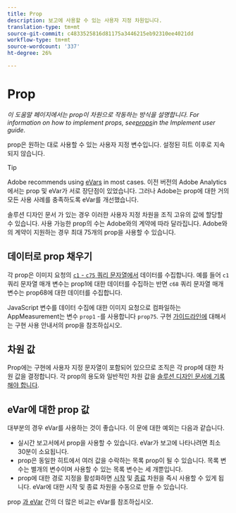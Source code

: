 ```yaml
---
title: Prop
description: 보고에 사용할 수 있는 사용자 지정 차원입니다.
translation-type: tm+mt
source-git-commit: c4833525816d81175a3446215eb92310ee4021dd
workflow-type: tm+mt
source-wordcount: '337'
ht-degree: 26%

---
```



# Prop

*이 도움말 페이지에서는 prop이 차원으로 작동하는 방식을 설명합니다. For information on how to implement props, see[props](/help/implement/vars/page-vars/prop.md)in the Implement user guide.*

prop은 원하는 대로 사용할 수 있는 사용자 지정 변수입니다. 설정된 히트 이후로 지속되지 않습니다.

>[!TIP]
>
>Adobe recommends using [eVars](evar.md) in most cases. 이전 버전의 Adobe Analytics에서는 prop 및 eVar가 서로 장단점이 있었습니다. 그러나 Adobe는 prop에 대한 거의 모든 사용 사례를 충족하도록 eVar를 개선했습니다.

솔루션 디자인 문서 [](/help/implement/prepare/solution-design.md)가 있는 경우 이러한 사용자 지정 차원을 조직 고유의 값에 할당할 수 있습니다. 사용 가능한 prop의 수는 Adobe와의 계약에 따라 달라집니다. Adobe와의 계약이 지원하는 경우 최대 75개의 prop을 사용할 수 있습니다.

## 데이터로 prop 채우기

각 prop은 이미지 요청의 [`c1` - `c75` 쿼리 문자열에서](/help/implement/validate/query-parameters.md) 데이터를 수집합니다. 예를 들어 `c1` 쿼리 문자열 매개 변수는 prop1에 대한 데이터를 수집하는 반면 `c68` 쿼리 문자열 매개 변수는 prop68에 대한 데이터를 수집합니다.

JavaScript 변수를 데이터 수집에 대한 이미지 요청으로 컴파일하는 AppMeasurement는 변수 `prop1` -를 사용합니다 `prop75`. 구현 [가이드라인에](/help/implement/vars/page-vars/prop.md) 대해서는 구현 사용 안내서의 prop을 참조하십시오.

## 차원 값

Prop에는 구현에 사용자 지정 문자열이 포함되어 있으므로 조직은 각 prop에 대한 차원 값을 결정합니다. 각 prop의 용도와 일반적인 차원 값을 [솔루션 디자인 문서에 기록해야 합니다](/help/implement/prepare/solution-design.md).

## eVar에 대한 prop 값

대부분의 경우 eVar를 사용하는 것이 좋습니다. 이 문에 대한 예외는 다음과 같습니다.

* 실시간 보고서에서 prop을 사용할 수 있습니다. eVar가 보고에 나타나려면 최소 30분이 소요됩니다.
* prop은 동일한 히트에서 여러 값을 수락하는 목록 prop이 될 수 있습니다. 목록 변수는 별개의 변수이며 사용할 수 있는 목록 변수는 세 개뿐입니다.
* prop에 대한 경로 지정을 활성화하면 [시작](entry-dimensions.md) 및 [종료](exit-dimensions.md) 차원을 즉시 사용할 수 있게 됩니다. eVar에 대한 시작 및 종료 차원을 수동으로 만들 수 있습니다.

prop [과 eVar](evar.md) 간의 더 많은 비교는 eVar를 참조하십시오.

